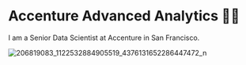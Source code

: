 # Accenture Advanced Analytics 🧡💜

I am a Senior Data Scientist at Accenture in San Francisco.

![206819083_1122532884905519_4376131652286447472_n](https://user-images.githubusercontent.com/19508013/132806203-cfafc362-4467-457f-b45d-77a648bb8c4a.jpeg)
